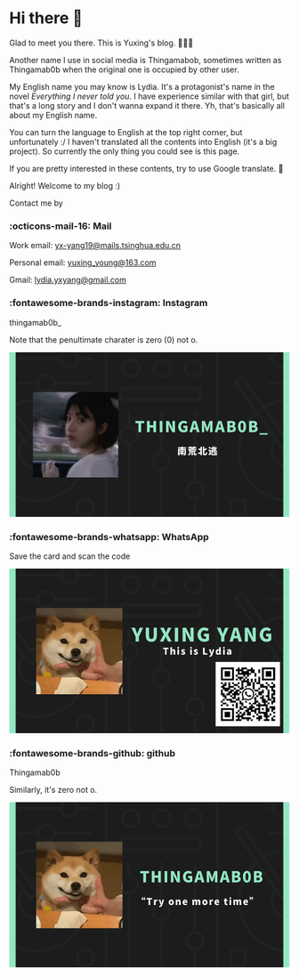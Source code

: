 # Hi there 👋

Glad to meet you there. This is Yuxing's blog. 👩🏻‍💻

Another name I use in social media is Thingamabob, sometimes written as Thingamab0b when the original one is occupied by other user.

My English name you may know is Lydia. It's a protagonist's name in the novel *Everything I never told you*. I have experience similar with that girl, but that's a long story and I don't wanna expand it there. Yh, that's basically all about my English name.

You can turn the language to English at the top right corner, but unfortunately :/ I haven't translated all the contents into English (it's a big project). So currently the only thing you could see is this page.

If you are pretty interested in these contents, try to use Google translate. 👀

Alright! Welcome to my blog :) 

Contact me by
### :octicons-mail-16: Mail
Work email: yx-yang19@mails.tsinghua.edu.cn

Personal email: yuxing_young@163.com

Gmail: lydia.yxyang@gmail.com

### :fontawesome-brands-instagram: Instagram
thingamab0b_

Note that the penultimate charater is zero (0) not o.

[![](card/ins.png)](https://www.instagram.com/thingamab0b_/)

### :fontawesome-brands-whatsapp: WhatsApp 
Save the card and scan the code

![](card/whatsapp.png)

### :fontawesome-brands-github: github
Thingamab0b

Similarly, it's zero not o.

[![](card/github.png)](https://github.com/Thingamab0b)


